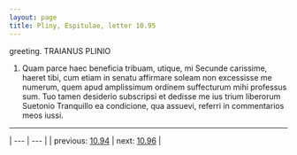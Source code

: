```yaml
---
layout: page
title: Pliny, Espitulae, letter 10.95
---
```


greeting. TRAIANUS PLINIO



1. Quam parce haec beneficia tribuam, utique, mi Secunde carissime, haeret tibi, cum etiam in senatu affirmare soleam non excessisse me numerum, quem apud amplissimum ordinem suffecturum mihi professus sum. Tuo tamen desiderio subscripsi et dedisse me ius trium liberorum Suetonio Tranquillo ea condicione, qua assuevi, referri in commentarios meos iussi.



---

| --- | --- |
| previous: [10.94](../10.94/) | next: [10.96](../10.96/) |